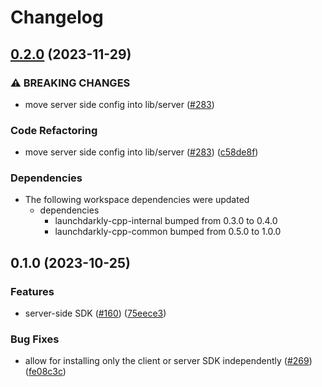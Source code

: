 # Changelog

## [0.2.0](https://github.com/launchdarkly/cpp-sdks/compare/launchdarkly-cpp-server-v0.1.0...launchdarkly-cpp-server-v0.2.0) (2023-11-29)


### ⚠ BREAKING CHANGES

* move server side config into lib/server ([#283](https://github.com/launchdarkly/cpp-sdks/issues/283))

### Code Refactoring

* move server side config into lib/server ([#283](https://github.com/launchdarkly/cpp-sdks/issues/283)) ([c58de8f](https://github.com/launchdarkly/cpp-sdks/commit/c58de8f3914bf83fa8662cccf5b284de3179852d))


### Dependencies

* The following workspace dependencies were updated
  * dependencies
    * launchdarkly-cpp-internal bumped from 0.3.0 to 0.4.0
    * launchdarkly-cpp-common bumped from 0.5.0 to 1.0.0

## 0.1.0 (2023-10-25)


### Features

* server-side SDK  ([#160](https://github.com/launchdarkly/cpp-sdks/issues/160)) ([75eece3](https://github.com/launchdarkly/cpp-sdks/commit/75eece3a46870fdb6bf4384c112700558099c4d1))


### Bug Fixes

* allow for installing only the client or server SDK independently ([#269](https://github.com/launchdarkly/cpp-sdks/issues/269)) ([fe08c3c](https://github.com/launchdarkly/cpp-sdks/commit/fe08c3c14600c712ba6480f671fc306eca320044))
